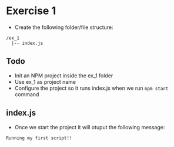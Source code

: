 # Exercise 1

- Create the following folder/file structure:

```
/ex_1
  |-- index.js
```

## Todo

- Init an NPM project inside the ex_1 folder
- Use ex_1 as project name
- Configure the project so it runs index.js when we run `npm start` command

## index.js

- Once we start the project it will otuput the following message:

```
Running my first script!!
```
